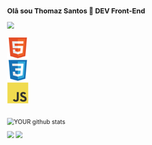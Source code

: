 ### Olâ sou Thomaz Santos 👋 DEV Front-End

<a href="https://github.com/thomazdev2020" alt="github" target="_blank">
<img src="https://img.shields.io/badge/GitHub-000000?&style=flat-square&logo=GitHub&logoColor=white">
</a>
<br>
<code>
<img height="50" src="https://github.com/devicons/devicon/blob/master/icons/html5/html5-original.svg">
<img height="50" src="https://github.com/devicons/devicon/blob/master/icons/css3/css3-original.svg">
<img height="50" src="https://raw.githubusercontent.com/devicons/devicon/master/icons/javascript/javascript-original.svg">
  </code>


![YOUR github stats](https://github-readme-stats.vercel.app/api?username=thomazdev2020)

[<img src="https://img.shields.io/badge/linkedin-%230077B5.svg?&style=for-the-badge&logo=linkedin&logoColor=white" />](https://www.linkedin.com) [<img src = "https://img.shields.io/badge/instagram-%23E4405F.svg?&style=for-the-badge&logo=instagram&logoColor=white">](https://www.instagram.com/thomazdev/) 
